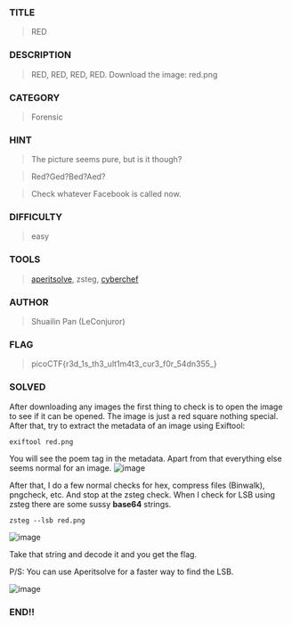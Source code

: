 ### TITLE
>RED
### DESCRIPTION
> RED, RED, RED, RED. Download the image: red.png

### CATEGORY
> Forensic
### HINT
> The picture seems pure, but is it though?

> Red?Ged?Bed?Aed?

> Check whatever Facebook is called now.
### DIFFICULTY
>easy
### TOOLS
> [aperitsolve](https://www.aperisolve.com/), zsteg, [cyberchef](https://cyberchef.org/)
### AUTHOR
> Shuailin Pan (LeConjuror)
### FLAG
> picoCTF{r3d_1s_th3_ult1m4t3_cur3_f0r_54dn355_}
### SOLVED
After downloading any images the first thing to check is to open the image to see if it can be opened. The image is just a red square nothing special. After that, try to extract the metadata of an image using Exiftool:
```
exiftool red.png
```
You will see the poem tag in the metadata. Apart from that everything else seems normal for an image.
![image](https://github.com/user-attachments/assets/4215c25a-102b-4a8d-ad5d-68b97f4f8ef1)

After that, I do a few normal checks for hex, compress files (Binwalk), pngcheck, etc. And stop at the zsteg check. When I check for LSB using zsteg there are some sussy __base64__ strings.
```
zsteg --lsb red.png
```

![image](https://github.com/user-attachments/assets/f87e53b6-4c94-41a0-b1eb-78b08591692d)

Take that string and decode it and you get the flag.

P/S: You can use Aperitsolve for a faster way to find the LSB.

![image](https://github.com/user-attachments/assets/7011b1af-b86b-4357-bea9-8e6fc2f737e6)

### END!!
